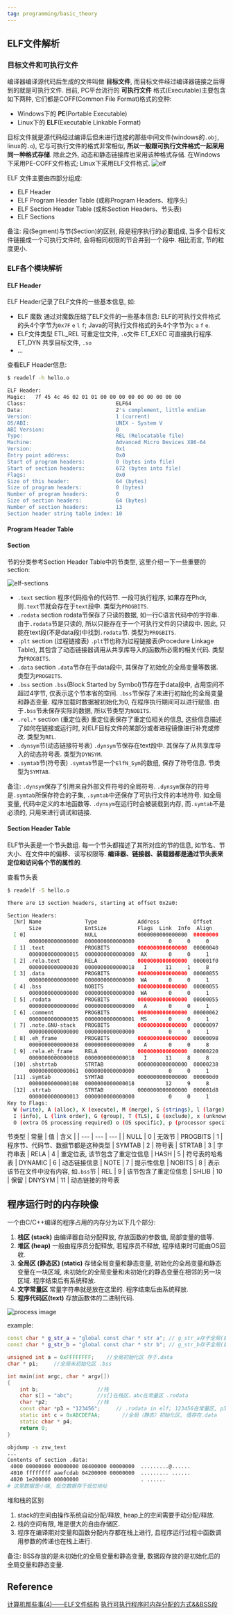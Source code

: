 ```yaml
---
tag: programming/basic_theory
---
```

## ELF文件解析
### 目标文件和可执行文件
编译器编译源代码后生成的文件叫做 __目标文件__, 而目标文件经过编译器链接之后得到的就是可执行文件.
目前, PC平台流行的 __可执行文件__ 格式(Executable)主要包含如下两种, 它们都是COFF(Common File Format)格式的变种:
* Windows下的 __PE__(Portable Executable)
* Linux下的 __ELF__(Executable Linkable Format)

目标文件就是源代码经过编译后但未进行连接的那些中间文件(windows的`.obj`, linux的`.o`), 它与可执行文件的格式非常相似, __所以一般跟可执行文件格式一起采用同一种格式存储__. 除此之外, 动态和静态链接库也采用该种格式存储. 在Windows下采用PE-COFF文件格式; Linux下采用ELF文件格式.
![elf](rc/elf-file-format.png)

ELF 文件主要由四部分组成:
* ELF Header
* ELF Program Header Table (或称Program Headers、程序头)
* ELF Section Header Table (或称Section Headers、节头表)
* ELF Sections

备注: 段(Segment)与节(Section)的区别, 段是程序执行的必要组成, 当多个目标文件链接成一个可执行文件时, 会将相同权限的节合并到一个段中. 相比而言, 节的粒度更小.

### ELF各个模块解析
#### ELF Header
ELF Header记录了ELF文件的一些基本信息, 如:
* ELF 魔数
    通过对魔数压缩了ELF文件的一些基本信息: ELF的可执行文件格式的头4个字节为`0x7F` `e`  `l` `f`; Java的可执行文件格式的头4个字节为`c` `a` `f` `e`.
* ELF文件类型
    ETL_REL 可重定位文件, `.o`文件
    ET_EXEC 可直接执行程序.
    ET_DYN 共享目标文件, `.so`
* ...

查看ELF Header信息:
```bash
$ readelf -h hello.o

ELF Header:
Magic:   7f 45 4c 46 02 01 01 00 00 00 00 00 00 00 00 00
Class:                             ELF64
Data:                              2's complement, little endian
Version:                           1 (current)
OS/ABI:                            UNIX - System V
ABI Version:                       0
Type:                              REL (Relocatable file)
Machine:                           Advanced Micro Devices X86-64
Version:                           0x1
Entry point address:               0x0
Start of program headers:          0 (bytes into file)
Start of section headers:          672 (bytes into file)
Flags:                             0x0
Size of this header:               64 (bytes)
Size of program headers:           0 (bytes)
Number of program headers:         0
Size of section headers:           64 (bytes)
Number of section headers:         13
Section header string table index: 10
```
#### Program Header Table

#### Section
节的分类参考Section Header Table中的节类型, 这里介绍一下一些重要的section:

![elf-sections](rc/elf-sections.png)

* `.text` section
    程序代码指令的代码节. 一段可执行程序, 如果存在Phdr, 则`.text`节就会存在于`text`段中. 类型为`PROGBITS`.
* `.rodata` section
    rodata节保存了只读的数据, 如一行C语言代码中的字符串. 由于`.rodata`节是只读的, 所以只能存在于一个可执行文件的只读段中. 因此, 只能在text段(不是data段)中找到`.rodata`节. 类型为`PROGBITS`.
* `.plt` section (过程链接表)
    `.plt`节也称为过程链接表(Procedure Linkage Table), 其包含了动态链接器调用从共享库导入的函数所必需的相关代码. 类型为`PROGBITS`.
* `.data` section
    `.data`节存在于data段中, 其保存了初始化的全局变量等数据. 类型为`PROGBITS`.
* `.bss` section
    `.bss`(Block Started by Symbol)节存在于data段中, 占用空间不超过4字节, 仅表示这个节本省的空间. `.bss`节保存了未进行初始化的全局变量和静态变量. 程序加载时数据被初始化为0, 在程序执行期间可以进行赋值. 由于`.bss`节未保存实际的数据, 所以节类型为`NOBITS`.
* `.rel.*` section (重定位表)
    重定位表保存了重定位相关的信息, 这些信息描述了如何在链接或运行时, 对ELF目标文件的某部分或者进程镜像进行补充或修改. 类型为`REL`.
* `.dynsym`节(动态链接符号表)
    `.dynsym`节保存在text段中. 其保存了从共享库导入的动态符号表. 类型为`DYNSYM`.
* `.symtab`节(符号表)
    `.symtab`节是一个`ElfN_Sym`的数组, 保存了符号信息. 节类型为`SYMTAB`.


备注: `.dynsym`保存了引用来自外部文件符号的全局符号. `.dynsym`保存的符号是`.symtab`所保存符合的子集, `.symtab`中还保存了可执行文件的本地符号. 如全局变量, 代码中定义的本地函数等. `.dynsym`在运行时会被装载到内存, 而`.symtab`不是必须的, 只用来进行调试和链接.

#### Section Header Table
ELF节头表是一个节头数组. 每一个节头都描述了其所对应的节的信息, 如节名、节大小、在文件中的偏移、读写权限等. __编译器、链接器、装载器都是通过节头表来定位和访问各个节的属性的__.

查看节头表
```bash
$ readelf -S hello.o

There are 13 section headers, starting at offset 0x2a0:

Section Headers:
  [Nr] Name              Type             Address           Offset
       Size              EntSize          Flags  Link  Info  Align
  [ 0]                   NULL             0000000000000000  00000000
       0000000000000000  0000000000000000           0     0     0
  [ 1] .text             PROGBITS         0000000000000000  00000040
       0000000000000015  0000000000000000  AX       0     0     1
  [ 2] .rela.text        RELA             0000000000000000  000001f0
       0000000000000030  0000000000000018   I      11     1     8
  [ 3] .data             PROGBITS         0000000000000000  00000055
       0000000000000000  0000000000000000  WA       0     0     1
  [ 4] .bss              NOBITS           0000000000000000  00000055
       0000000000000000  0000000000000000  WA       0     0     1
  [ 5] .rodata           PROGBITS         0000000000000000  00000055
       000000000000000d  0000000000000000   A       0     0     1
  [ 6] .comment          PROGBITS         0000000000000000  00000062
       0000000000000035  0000000000000001  MS       0     0     1
  [ 7] .note.GNU-stack   PROGBITS         0000000000000000  00000097
       0000000000000000  0000000000000000           0     0     1
  [ 8] .eh_frame         PROGBITS         0000000000000000  00000098
       0000000000000038  0000000000000000   A       0     0     8
  [ 9] .rela.eh_frame    RELA             0000000000000000  00000220
       0000000000000018  0000000000000018   I      11     8     8
  [10] .shstrtab         STRTAB           0000000000000000  00000238
       0000000000000061  0000000000000000           0     0     1
  [11] .symtab           SYMTAB           0000000000000000  000000d0
       0000000000000108  0000000000000018          12     9     8
  [12] .strtab           STRTAB           0000000000000000  000001d8
       0000000000000013  0000000000000000           0     0     1
Key to Flags:
  W (write), A (alloc), X (execute), M (merge), S (strings), l (large)
  I (info), L (link order), G (group), T (TLS), E (exclude), x (unknown)
  O (extra OS processing required) o (OS specific), p (processor specific)
```

节类型
| 常量 | 值 | 含义 |
| --- | --- | --- |
| NULL      | 0  |  无效节
| PROGBITS  | 1  |  程序节、代码节、数据节都是这种类型
| SYMTAB    | 2  |  符号表
| STRTAB    | 3  |  字符串表
| RELA      | 4  |  重定位表, 该节包含了重定位信息
| HASH      | 5  |  符号表的哈希表
| DYNAMIC   | 6  |  动态链接信息
| NOTE      | 7  |  提示性信息
| NOBITS    | 8  |  表示该节在文件中没有内容, 如`.bss`节
| REL       | 9  |  该节包含了重定位信息
| SHLIB     | 10 |  保留
| DNYSYM    | 11 |  动态链接的符号表

## 程序运行时的内存映像
一个由C/C++编译的程序占用的内存分为以下几个部分:
1. __栈区 (stack)__ 由编译器自动分配释放, 存放函数的参数值, 局部变量的值等.
2. __堆区 (heap)__ 一般由程序员分配释放, 若程序员不释放, 程序结束时可能由OS回收.
3. __全局区 (静态区) (static)__ 存储全局变量和静态变量, 初始化的全局变量和静态变量在一块区域, 未初始化的全局变量和未初始化的静态变量在相邻的另一块区域. 程序结束后有系统释放.
4. __文字常量区__ 常量字符串就是放在这里的. 程序结束后由系统释放.
5. __程序代码区(text)__ 存放函数体的二进制代码.

![process image](rc/process_image.png)

example:
```c++
const char * g_str_a = "global const char * str a"; // g_str_a存于全局(静态)初始化区, 值为1e200000 00000000, 字符串数据存于.rodata in elf 地址: 04200000 00000000
const char * g_str_b = "global const char * str b"; // g_str_b存于全局(静态)初始化区, 值为1e200000 00000000, 字符串存于.rodata in elf

unsigned int a = 0xFFFFFFFF;    //全局初始化区 存于.data
char * p1;     //全局未初始化区 .bss

int main(int argc, char * argv[]) 
{ 
    int b;                   //栈 
    char s[] = "abc";        //s[]在栈区，abc在常量区 .rodata 
    char *p2;                //栈 
    const char *p3 = "123456";     // .rodata in elf; 123456在常量区, p3在栈上 
    static int c = 0xABCDEFAA;       //全局（静态）初始化区, 值存在.data
    static char * p4;
    return 0;
} 
```

```bash
objdump -s zsw_test
...
Contents of section .data:
 4000 00000000 00000000 08400000 00000000  .........@......
 4010 ffffffff aaefcdab 04200000 00000000  ......... ......
 4020 1e200000 00000000                    . ......        
# 这里数据是小端, 低位数据存于低位地址
```

堆和栈的区别
1. stack的空间由操作系统自动分配/释放, heap上的空间需要手动分配/释放.
2. 栈的空间有限, 堆是很大的自由存储区.
3. 程序在编译期对变量和函数分配内存都在栈上进行, 且程序运行过程中函数调用参数的传递也在栈上进行.

备注: BSS存放的是未初始化的全局变量和静态变量, 数据段存放的是初始化后的全局变量和静态变量.

## Reference
[计算机那些事(4)——ELF文件结构](http://www.chuquan.me/2018/05/21/elf-introduce/)
[执行可执行程序时内存分配的方式&&BSS段](https://michaelyou.github.io/2015/03/07/%E6%89%A7%E8%A1%8C%E5%8F%AF%E6%89%A7%E8%A1%8C%E7%A8%8B%E5%BA%8F%E6%97%B6%E5%86%85%E5%AD%98%E5%88%86%E9%85%8D%E7%9A%84%E6%96%B9%E5%BC%8F/)